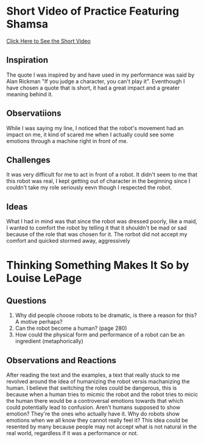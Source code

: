 # Short Video of Practice Featuring Shamsa
[Click Here to See the Short Video](https://youtube.com/shorts/_rTDHCb5JAc?feature=share)

## Inspiration
The quote I was inspired by and have used in my performance was said by Alan Rickman "If you judge a character, you can't play it". Eventhough I have chosen a quote that is short, it had a great impact and a greater meaning behind it. 

## Observatiions
While I was saying my line, I noticed that the robot's movement had an impact on me, it kind of scared me when I actually could see some emotions through a machine right in front of me.

## Challenges
It was very difficult for me to act in front of a robot. It didn't seem to me that this robot was real, I kept getting out of character in the beginning since I couldn't take my role seriously eevn though I respected the robot.

## Ideas
What I had in mind was that since the robot was dressed poorly, like a maid, I wanted to comfort the robot by telling it that it shouldn't be mad or sad because of the role that was chosen for it. The rorbot did not accept my comfort and quicked stormed away, aggressively 


# Thinking Something Makes It So by Louise LePage

## Questions
1. Why did people choose robots to be dramatic, is there a reason for this? A motive perhaps?
2. Can the robot become a human? (page 280)
3. How could the physical form and performance of a robot can be an ingredient (metaphorically)

## Observations and Reactions 

After reading the text and the examples, a text that really stuck to me revolved around the idea of humanizing the robot versis machanizing the human. I believe that switching the roles could be dangerous, this is because when a human tries to micmic the robot and the robot tries to micic the human there would be a controversal emotions towards that which could potentially lead to confusion. Aren't humans supposed to show emotion? They're the ones who actually have it. Why do robots show emotions when we all know they cannot really feel it? This idea could be resented by many because people may not accept what is not natural in the real world, regardless if it was a performance or not.
